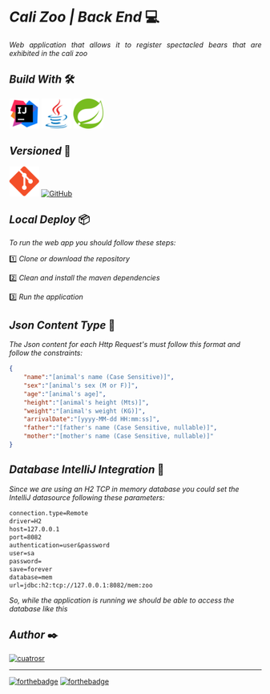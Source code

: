 # ***Cali Zoo | Back End*** 💻️

<p style="text-align: justify">
    <i>Web application that allows it to register spectacled bears that are exhibited in the cali zoo</i>
</p>

## ***Build With*** 🛠️

<div style="text-align: left">
    <p>
        <a href="https://www.jetbrains.com/es-es/idea/" target="_blank"> <img alt="IntelliJ Idea" src="https://raw.githubusercontent.com/devicons/devicon/1119b9f84c0290e0f0b38982099a2bd027a48bf1/icons/intellij/intellij-original.svg" height="60" width = "60"></a>
        <a href="https://www.java.com/es/" target="_blank"> <img alt="Java" src="https://raw.githubusercontent.com/devicons/devicon/1119b9f84c0290e0f0b38982099a2bd027a48bf1/icons/java/java-original.svg" height="60" width = "60"></a>
        <a href="https://spring.io" target="_blank"> <img alt="Spring" src="https://raw.githubusercontent.com/devicons/devicon/1119b9f84c0290e0f0b38982099a2bd027a48bf1/icons/spring/spring-original.svg" height="60" width = "60"></a>
    </p>
</div>

## ***Versioned*** 📌

<div style="text-align: left">
    <a href="https://git-scm.com/" target="_blank"> <img src="https://raw.githubusercontent.com/devicons/devicon/2ae2a900d2f041da66e950e4d48052658d850630/icons/git/git-original.svg" height="60" width = "60" alt="Git"></a>
    <a href="https://github.com/" target="_blank"> <img src="https://img.icons8.com/fluency-systems-filled/344/ffffff/github.png" height="60" width = "60" alt="GitHub"></a>
</div>

## ***Local Deploy*** 📦

*To run the web app you should follow these steps:*

1️⃣ *Clone or download the repository*

2️⃣ *Clean and install the maven dependencies*

3️⃣ *Run the application*

## ***Json Content Type*** 📧

*The Json content for each Http Request's must follow this format and follow the constraints:*

```json
{
    "name":"[animal's name (Case Sensitive)]",
    "sex":"[animal's sex (M or F)]",
    "age":"[animal's age]",
    "height":"[animal's height (Mts)]",
    "weight":"[animal's weight (KG)]",
    "arrivalDate":"[yyyy-MM-dd HH:mm:ss]",
    "father":"[father's name (Case Sensitive, nullable)]",
    "mother":"[mother's name (Case Sensitive, nullable)]"
}
```

## ***Database IntelliJ Integration*** 📁

*Since we are using an H2 TCP in memory database you could set the IntelliJ datasource following these parameters:*

```properties
connection.type=Remote
driver=H2
host=127.0.0.1
port=8082
authentication=user&password
user=sa
password=
save=forever
database=mem
url=jdbc:h2:tcp://127.0.0.1:8082/mem:zoo
```

*So, while the application is running we should be able to access the database like this*

## ***Author*** ✒️

<div style="text-align: left">
    <a href="https://github.com/cuatrosr" target="_blank"> <img alt="cuatrosr" src="https://images.weserv.nl/?url=avatars.githubusercontent.com/u/70908378?v=4&h=60&w=60&fit=cover&mask=circle"></a>
</div>

---
[![forthebadge](https://forthebadge.com/images/badges/built-with-love.svg)](https://forthebadge.com)
[![forthebadge](https://forthebadge.com/images/badges/for-you.svg)](https://forthebadge.com)
